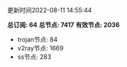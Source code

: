 更新时间2022-08-11 14:55:44

**总订阅: 64**
**总节点: 7417**
**有效节点: 2036**
- trojan节点: 84
- v2ray节点: 1669
- ss节点: 283
